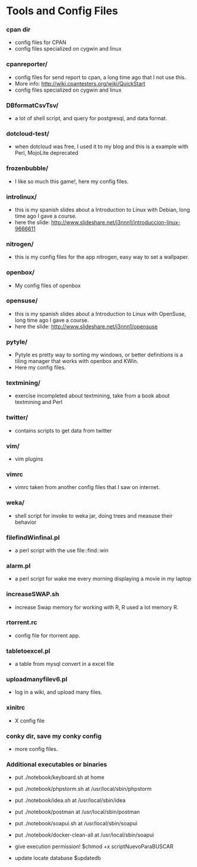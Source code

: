 
Tools and Config Files
======================

### cpan dir 
* config files for CPAN
* config files specialized on cygwin and linux 

### cpanreporter/ 
* config files for send report to cpan, a long time ago that I not use this.
* More info: http://wiki.cpantesters.org/wiki/QuickStart
* config files specialized on cygwin and linux 

### DBformatCsvTsv/
* a lot of shell script, and query for postgresql, and data format. 

### dotcloud-test/  
* when dotcloud was free, I used it to my blog and this is a example with Perl, MojoLite deprecated

### frozenbubble/   
* I like so much this game!, here my config files.

### introlinux/
* this is my spanish slides about a Introduction to Linux with Debian, long time ago I gave a course.
* here the slide: http://www.slideshare.net/j3nnn1/introduccion-linux-9666611

### nitrogen/
* this is my config files for the app nitrogen, easy way to set a wallpaper.   

### openbox/
* My config files of openbox

### opensuse/
* this is my spanish slides about a Introduction to Linux with OpenSuse, long time ago I gave a course.
* here the slide: http://www.slideshare.net/j3nnn1/opensuse 

### pytyle/
* Pytyle es pretty way to sorting my windows, or better definitions is a tiling manager that works with openbox and KWin.
* Here my config files.

### textmining/
* exercise incompleted about textmining, take from a book about textmining and Perl

### twitter/
* contains scripts to get data from twitter

### vim/
* vim plugins

### vimrc
* vimrc taken from another config files that I saw on internet.

### weka/
* shell script for invoke to weka jar, doing trees and measuse their behavior

### filefindWinfinal.pl
* a perl script with the use file::find::win

### alarm.pl
* a perl script for wake me every morning displaying a movie in my laptop 

### increaseSWAP.sh
* increase Swap memory for working with R, R used a lot memory R. 

### rtorrent.rc
* config file for rtorrent app.  

### tabletoexcel.pl
* a table from mysql convert in a excel file

### uploadmanyfilev6.pl
* log in a wiki, and upload many files.

### xinitrc
*  X config file 

### conky dir, save my conky config
* more config files.

### Additional executables or binaries
* put ./notebook/keyboard.sh at home
* put ./notebook/phpstorm.sh at /usr/local/sbin/phpstorm
* put ./notebook/idea.sh at /usr/local/sbin/idea
* put ./notebook/postman at /usr/local/sbin/postman
* put ./notebook/soapui.sh at /usr/local/sbin/soapui
* put ./notebook/docker-clean-all at /usr/local/sbin/soapui

* give execution permission!
$chmod +x  scriptNuevoParaBUSCAR

* update locate database 
$updatedb


